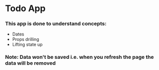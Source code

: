 # Todo App
### This app is done to understand concepts:
  - Dates 
  - Props drilling
  - Lifting state up

### Note: Data won't be saved i.e. when you refresh the page the data will be removed 

